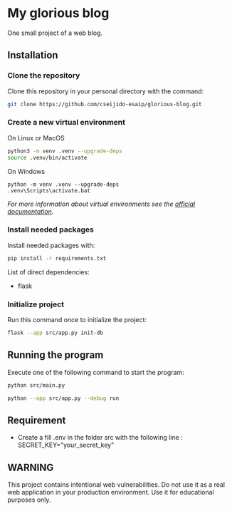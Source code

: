 # My glorious blog

One small project of a web blog.

## Installation

### Clone the repository

Clone this repository in your personal directory with the command:

```bash
git clone https://github.com/cseijido-esaip/glorious-blog.git
```

### Create a new virtual environment

On Linux or MacOS

```bash
python3 -m venv .venv --upgrade-deps
source .venv/bin/activate
```

On Windows

```shell
python -m venv .venv --upgrade-deps
.venv\Scripts\activate.bat
```

*For more information about virtual environments see the [official documentation](https://docs.python.org/3/library/venv.html).*

### Install needed packages

Install needed packages with:

```bash
pip install -r requirements.txt
```

List of direct dependencies:

- flask

### Initialize project

Run this command once to initialize the project:

```bash
flask --app src/app.py init-db
```

## Running the program

Execute one of the following command to start the program:

```bash
python src/main.py
```

```bash
python --app src/app.py --debug run
```
## Requirement

- Create a fill .env in the folder src with the following line :
SECRET_KEY="your_secret_key"

## WARNING

This project contains intentional web vulnerabilities. Do not use it as a real web application in your production environment. Use it for educational purposes only.
